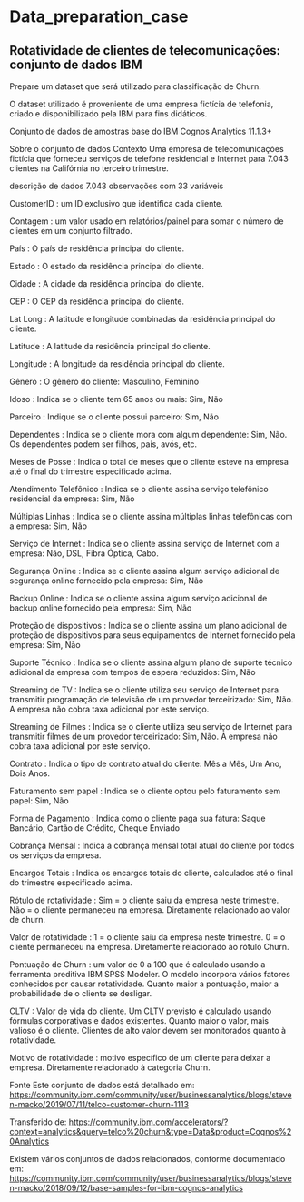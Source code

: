 # Data_preparation_case
## Rotatividade de clientes de telecomunicações: conjunto de dados IBM

Prepare um dataset que será utilizado para classificação de Churn.

O dataset utilizado é proveniente de uma empresa fictícia de telefonia, criado e disponibilizado pela IBM para fins didáticos.

Conjunto de dados de amostras base do IBM Cognos Analytics 11.1.3+

Sobre o conjunto de dados
Contexto
Uma empresa de telecomunicações fictícia que forneceu serviços de telefone residencial e Internet para 7.043 clientes na Califórnia no terceiro trimestre.

descrição de dados
7.043 observações com 33 variáveis

CustomerID : um ID exclusivo que identifica cada cliente.

Contagem : um valor usado em relatórios/painel para somar o número de clientes em um conjunto filtrado.

País : O país de residência principal do cliente.

Estado : O estado da residência principal do cliente.

Cidade : A cidade da residência principal do cliente.

CEP : O CEP da residência principal do cliente.

Lat Long : A latitude e longitude combinadas da residência principal do cliente.

Latitude : A latitude da residência principal do cliente.

Longitude : A longitude da residência principal do cliente.

Gênero : O gênero do cliente: Masculino, Feminino

Idoso : Indica se o cliente tem 65 anos ou mais: Sim, Não

Parceiro : Indique se o cliente possui parceiro: Sim, Não

Dependentes : Indica se o cliente mora com algum dependente: Sim, Não. Os dependentes podem ser filhos, pais, avós, etc.

Meses de Posse : Indica o total de meses que o cliente esteve na empresa até o final do trimestre especificado acima.

Atendimento Telefônico : Indica se o cliente assina serviço telefônico residencial da empresa: Sim, Não

Múltiplas Linhas : Indica se o cliente assina múltiplas linhas telefônicas com a empresa: Sim, Não

Serviço de Internet : Indica se o cliente assina serviço de Internet com a empresa: Não, DSL, Fibra Óptica, Cabo.

Segurança Online : Indica se o cliente assina algum serviço adicional de segurança online fornecido pela empresa: Sim, Não

Backup Online : Indica se o cliente assina algum serviço adicional de backup online fornecido pela empresa: Sim, Não

Proteção de dispositivos : Indica se o cliente assina um plano adicional de proteção de dispositivos para seus equipamentos de Internet fornecido pela empresa: Sim, Não

Suporte Técnico : Indica se o cliente assina algum plano de suporte técnico adicional da empresa com tempos de espera reduzidos: Sim, Não

Streaming de TV : Indica se o cliente utiliza seu serviço de Internet para transmitir programação de televisão de um provedor terceirizado: Sim, Não. A empresa não cobra taxa adicional por este serviço.

Streaming de Filmes : Indica se o cliente utiliza seu serviço de Internet para transmitir filmes de um provedor terceirizado: Sim, Não. A empresa não cobra taxa adicional por este serviço.

Contrato : Indica o tipo de contrato atual do cliente: Mês a Mês, Um Ano, Dois Anos.

Faturamento sem papel : Indica se o cliente optou pelo faturamento sem papel: Sim, Não

Forma de Pagamento : Indica como o cliente paga sua fatura: Saque Bancário, Cartão de Crédito, Cheque Enviado

Cobrança Mensal : Indica a cobrança mensal total atual do cliente por todos os serviços da empresa.

Encargos Totais : Indica os encargos totais do cliente, calculados até o final do trimestre especificado acima.

Rótulo de rotatividade : Sim = o cliente saiu da empresa neste trimestre. Não = o cliente permaneceu na empresa. Diretamente relacionado ao valor de churn.

Valor de rotatividade : 1 = o cliente saiu da empresa neste trimestre. 0 = o cliente permaneceu na empresa. Diretamente relacionado ao rótulo Churn.

Pontuação de Churn : um valor de 0 a 100 que é calculado usando a ferramenta preditiva IBM SPSS Modeler. O modelo incorpora vários fatores conhecidos por causar rotatividade. Quanto maior a pontuação, maior a probabilidade de o cliente se desligar.

CLTV : Valor de vida do cliente. Um CLTV previsto é calculado usando fórmulas corporativas e dados existentes. Quanto maior o valor, mais valioso é o cliente. Clientes de alto valor devem ser monitorados quanto à rotatividade.

Motivo de rotatividade : motivo específico de um cliente para deixar a empresa. Diretamente relacionado à categoria Churn.

Fonte
Este conjunto de dados está detalhado em:
https://community.ibm.com/community/user/businessanalytics/blogs/steven-macko/2019/07/11/telco-customer-churn-1113

Transferido de:
https://community.ibm.com/accelerators/?context=analytics&query=telco%20churn&type=Data&product=Cognos%20Analytics

Existem vários conjuntos de dados relacionados, conforme documentado em:
https://community.ibm.com/community/user/businessanalytics/blogs/steven-macko/2018/09/12/base-samples-for-ibm-cognos-analytics
